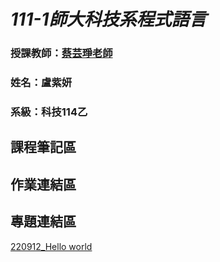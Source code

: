 # *111-1師大科技系程式語言*
### 授課教師：[蔡芸琤老師](https://github.com/pecu)
### 姓名：盧紫妍
### 系級：科技114乙
## 課程筆記區
## 作業連結區
## 專題連結區
[220912_Hello world](http://localhost:8888/notebooks/Documents/GitHub/PL/Untitled.ipynb?kernel_name=python3)
